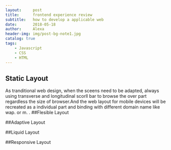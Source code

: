 ```yaml
---
layout:     post
title:      frontend experience review
subtitle:   how to develop a applicable web
date:       2018-05-18
author:     Alexa
header-img: img/post-bg-note1.jpg
catalog: true
tags:
    - Javascript
    - CSS
    - HTML
---
```


## Static Layout
As tranditional web design, when the sceens need to be adapted, always using transverse and longitudinal scorll bar to browse the over part regardless the size of browser.And the web layout for mobile devices will be recreated as a individual part and binding with different domain name like wap. or m. .
##Flesible Layout

##Adaptive Layout

##Liquid Layout

##Responsive Layout
